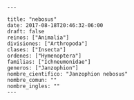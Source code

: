 
      ---

      title: "nebosus"
      date: 2017-08-18T20:46:32-06:00
      draft: false
      reinos: ["Animalia"]
      divisiones: ["Arthropoda"]
      clases: ["Insecta"]
      ordenes: ["Hymenoptera"]
      familias: ["Ichneumonidae"]
      generos: ["Janzophion"]
      nombre_cientifico: "Janzophion nebosus"
      nombre_comun: ""
      nombre_ingles: ""
      ---

      